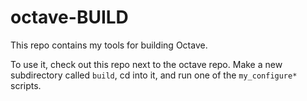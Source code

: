 # octave-BUILD

This repo contains my tools for building Octave.

To use it, check out this repo next to the octave repo. Make a new subdirectory called `build`, cd into it, and run one of the `my_configure*` scripts.